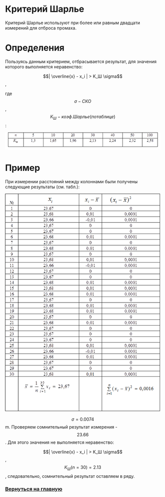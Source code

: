 # Критерий Шарлье

Критерий Шарлье используют при более или равным двадцати измерений для отброса промаха.

# Определения

Пользуясь данным критерием, отбрасывается результат, для значения которого выполняется неравенство:

$$| \overline{x} - x_i | > K_Ш \sigma$$,

где $$\sigma - СКО$$, $$К_Ш - коэф. Шарлье (по таблице)$$:

![alt text](sharl.png)

# Пример

При измерении расстояний между колоннами были получены следующие результаты (см. табл.):

![alt text](sharl_tab.png)

$$\sigma = 0.0074$$ m. Проверяем сомнительный результат измерения - $$23.66$$. Для этого значения не выполняется неравенство:

$$| \overline{x} - x_i | > K_Ш \sigma$$, $$К_Ш (n = 30) = 2.13$$, следовательно, сомнительный результат оставляем в ряду.

### [Вернуться на главную](/)
